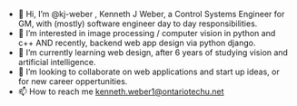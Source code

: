 - 👋 Hi, I’m @kj-weber , Kenneth J Weber, a Control Systems Engineer for GM, with (mostly) software engineer day to day responsibilities.
- 👀 I’m interested in image processing / computer vision in python and c++ AND recently, backend web app design via python django.
- 🌱 I’m currently learning web design, after 6 years of studying vision and artificial intelligence.
- 💞️ I’m looking to collaborate on web applications and start up ideas, or for new career oppertunities.
- 📫 How to reach me kenneth.weber1@ontariotechu.net

<!---
kj-weber/kj-weber is a ✨ special ✨ repository because its `README.md` (this file) appears on your GitHub profile.
You can click the Preview link to take a look at your changes.
--->
